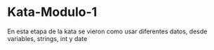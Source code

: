 # Kata-Modulo-1

En esta etapa de la kata se vieron como usar diferentes datos, desde variables, strings, int y date
